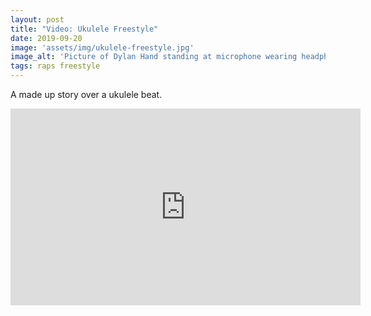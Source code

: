 ```yaml
---
layout: post
title: "Video: Ukulele Freestyle"
date: 2019-09-20
image: 'assets/img/ukulele-freestyle.jpg'
image_alt: 'Picture of Dylan Hand standing at microphone wearing headphones'
tags: raps freestyle
---
```


A made up story over a ukulele beat.

<iframe width="560" height="315" src="https://www.youtube-nocookie.com/embed/Gs8-oB3z0Ss" frameborder="0" allow="accelerometer; autoplay; encrypted-media; gyroscope; picture-in-picture" allowfullscreen></iframe>
